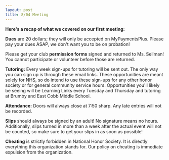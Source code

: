```yaml
---
layout: post
title: 8/04 Meeting
---
```

**Here's a recap of what we covered on our first meeting:**

**Dues** are 20 dollars; they will only be accepted on MyPaymentsPlus. Please pay your dues ASAP, we don't want you to be on probation!

Please get your club **permission forms** signed and returned to Ms. Sellman! You cannot participate or volunteer before those are returned.

**Tutoring:** Every week sign-ups for tutoring will be sent out. The only way you can sign up is through these email links. These opportunities
are meant solely for NHS, so do intend to use these sign-ups for any other honor society or for general community service hours. Opportunities 
you'll likely be seeing will be Learning Links every Tuesday and Thursday and tutoring at Brumby and East Cobb Middle School. 

**Attendance:** Doors will always close at 7:50 sharp. Any late entries will not be recorded.

**Slips** should always be signed by an adult! No signature means no hours. Additionally, slips turned in more than a week after the actual event 
will not be counted, so make sure to get your slips in as soon as possible!

**Cheating** is strictly forbidden in National Honor Society. It is directly everything this organization stands for. 
Our policy on cheating is immediate expulsion from the organization.


